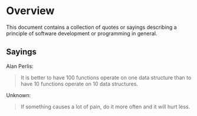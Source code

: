 # Overview
This document contains a collection of quotes or sayings describing a principle
of software development or programming in general.

## Sayings

Alan Perlis:
> It is better to have 100 functions operate on one data structure than to have
> 10 functions operate on 10 data structures.

Unknown:
> If something causes a lot of pain, do it more often and it will hurt less.
